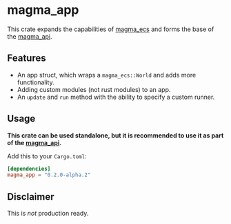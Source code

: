 # magma_app

This crate expands the capabilities of [magma_ecs]() and forms the base of the [magma_api]().

## Features

- An app struct, which wraps a `magma_ecs::World` and adds more functionality.
- Adding custom modules (not rust modules) to an app.
- An `update` and `run` method with the ability to specify a custom runner.

## Usage

**This crate can be used standalone, but it is recommended to use it as part of the [magma_api]().**

Add this to your `Cargo.toml`:

```toml
[dependencies]
magma_app = "0.2.0-alpha.2"
```

## Disclaimer

This is *not* production ready.
